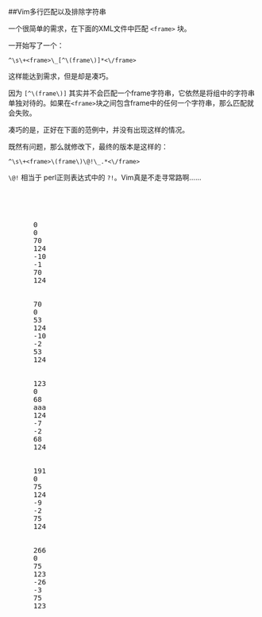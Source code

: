 ##Vim多行匹配以及排除字符串

一个很简单的需求，在下面的XML文件中匹配 `<frame>` 块。

一开始写了一个：

	^\s\+<frame>\_[^\(frame\)]*<\/frame>

这样能达到需求，但是却是凑巧。

因为 `[^\(frame\)]` 其实并不会匹配一个frame字符串，它依然是将组中的字符串单独对待的。如果在`<frame>`块之间包含frame中的任何一个字符串，那么匹配就会失败。

凑巧的是，正好在下面的范例中，并没有出现这样的情况。

既然有问题，那么就修改下，最终的版本是这样的：

	^\s\+<frame>\(frame\)\@!\_.*<\/frame>

`\@!` 相当于 perl正则表达式中的 `?!`。Vim真是不走寻常路啊……


<pre lang="XML" colla="-">
<?xml version="1.0" encoding="UTF-8"?>
<metadata>
  <frames>
    <frame>
      <x>0</x>
      <y>0</y>
      <w>70</w>
      <h>124</h>
      <ox>-10</ox>
      <oy>-1</oy>
      <ow>70</ow>
      <oh>124</oh>
    </frame>
    <frame>
      <x>70</x>
      <y>0</y>
      <w>53</w>
      <h>124</h>
      <ox>-10</ox>
      <oy>-2</oy>
      <ow>53</ow>
      <oh>124</oh>
    </frame>
    <frame>
      <x>123</x>
      <y>0</y>
      <w>68</w>
	  <f>aaa</f>
      <h>124</h>
      <ox>-7</ox>
      <oy>-2</oy>
      <ow>68</ow>
      <oh>124</oh>
    </frame>
    <frame>
      <x>191</x>
      <y>0</y>
      <w>75</w>
      <h>124</h>
      <ox>-9</ox>
      <oy>-2</oy>
      <ow>75</ow>
      <oh>124</oh>
    </frame>
    <frame>
      <x>266</x>
      <y>0</y>
      <w>75</w>
      <h>123</h>
      <ox>-26</ox>
      <oy>-3</oy>
      <ow>75</ow>
      <oh>123</oh>
    </frame>
  </frames>
</metadata>
